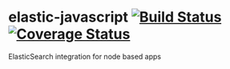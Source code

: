 # elastic-javascript [![Build Status](https://travis-ci.org/toystars/elastic-javascript.svg?branch=master)](https://travis-ci.org/toystars/elastic-javascript)  [![Coverage Status](https://coveralls.io/repos/github/toystars/elastic-javascript/badge.svg?branch=master)](https://coveralls.io/github/toystars/elastic-javascript?branch=master)

ElasticSearch integration for node based apps
